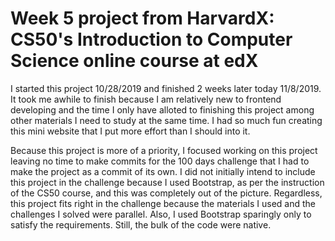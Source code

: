 # Week 5 project from HarvardX: CS50's Introduction to Computer Science online course at edX #

I started this project 10/28/2019 and finished 2 weeks later today 11/8/2019. It took me awhile to finish because I am relatively new to frontend developing and the time I only have alloted to finishing this project among other materials I need to study at the same time. I had so much fun creating this mini website that I put more effort than I should into it.

Because this project is more of a priority, I focused working on this project leaving no time to make commits for the 100 days challenge that I had to make the project as a commit of its own. I did not initially intend to include this project in the challenge because I used Bootstrap, as per the instruction of the CS50 course, and this was completely out of the picture. Regardless, this project fits right in the challenge because the materials I used and the challenges I solved were parallel. Also, I used Bootstrap sparingly only to satisfy the requirements. Still, the bulk of the code were native.
